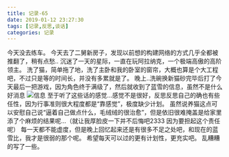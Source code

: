 ```yaml
---
title: 记录-65
date: 2019-01-12 23:27:30
tags: [记录,反思,谈话]
categories: 记录
---
```

今天没去练车。
今天去了二舅新房子，发现以前想的构建网络的方式几乎全都被推翻了，稍有点愁..
沉迷了一天的星际，一直在玩阿拉纳克，一个极端高傲的高阶领主。
洗了猫，简单拖了地，洗了主卧和我的卧室的窗帘，大概也算是个大工程吧，不过只是等的时间长，并没有多累就是了。
晚上..洗碗换新猫砂完毕后打了今天最后一把游戏，因为角色终于满级了，然后就收到了蓝雪的信息，虽然不是什么好消息
![信息](/img/记录65-1.jpg)
至于听了这些话的感觉...感觉不是很好，反思反思自己的确也有些任性，因为行事准则很大程度都是“靠感觉”，极度缺少计划。
虽然说养猫这点可以安慰自己说“逼着自己做点什么，毛绒绒的很治愈”，但是依旧很难掩盖是给家里添了个麻烦的结果呢...（就让我厚脸皮一下并不后悔吧2333 因为要担起这个责任呢）
每一天都不能虚度，但是晚上回忆起来还是有很多不足之处吧，和现在的蓝雪比，我才是很弱的那个呢。
希望每天可以过的更有计划性，更充实吧。
乱糟糟的写了一些。